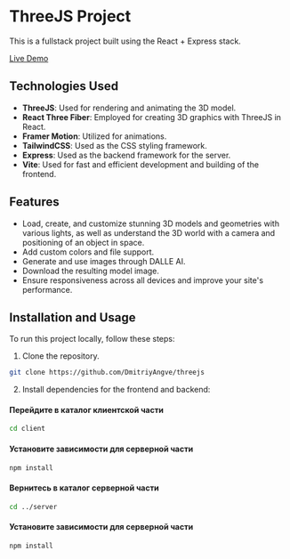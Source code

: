 # ThreeJS Project

This is a fullstack project built using the React + Express stack.

[Live Demo](https://threejs-angve.netlify.app/)

## Technologies Used

- **ThreeJS**: Used for rendering and animating the 3D model.
- **React Three Fiber**: Employed for creating 3D graphics with ThreeJS in React.
- **Framer Motion**: Utilized for animations.
- **TailwindCSS**: Used as the CSS styling framework.
- **Express**: Used as the backend framework for the server.
- **Vite**: Used for fast and efficient development and building of the frontend.

## Features

- Load, create, and customize stunning 3D models and geometries with various lights, as well as understand the 3D world with a camera and positioning of an object in space.
- Add custom colors and file support.
- Generate and use images through DALLE AI.
- Download the resulting model image.
- Ensure responsiveness across all devices and improve your site's performance.

## Installation and Usage

To run this project locally, follow these steps:

1. Clone the repository.
```bash
git clone https://github.com/DmitriyAngve/threejs
```
2. Install dependencies for the frontend and backend:   
#### Перейдите в каталог клиентской части
```bash
cd client
```
#### Установите зависимости для серверной части
```bash
npm install
```
#### Вернитесь в каталог серверной части
```bash
cd ../server
```
#### Установите зависимости для серверной части
```bash
npm install
```
